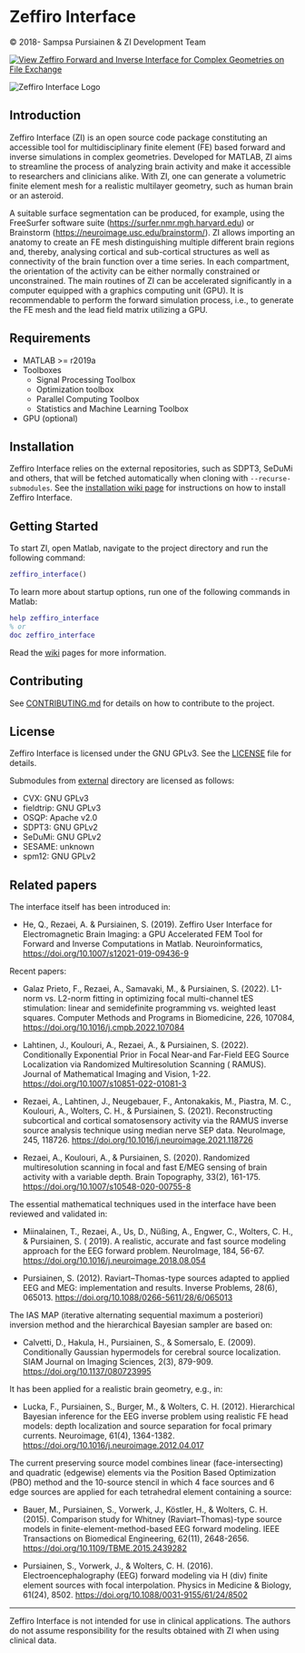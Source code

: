 # Zeffiro Interface

© 2018- Sampsa Pursiainen & ZI Development Team

[![View Zeffiro Forward and Inverse Interface for Complex Geometries on File Exchange](https://www.mathworks.com/matlabcentral/images/matlab-file-exchange.svg)](https://se.mathworks.com/matlabcentral/fileexchange/68285-zeffiro-forward-and-inverse-interface-for-complex-geometries)

![Zeffiro Interface Logo](fig/zeffiro_logo.png)

## Introduction

Zeffiro Interface (ZI) is an open source code package constituting an accessible tool for multidisciplinary finite element (FE) based forward and inverse simulations in complex geometries. Developed for MATLAB, ZI aims to streamline the process of analyzing brain activity and make it accessible to researchers and clinicians alike. With ZI, one can generate a volumetric finite element mesh for a realistic multilayer geometry, such as human brain or an asteroid.

A suitable surface segmentation can be produced, for example, using the FreeSurfer software suite (https://surfer.nmr.mgh.harvard.edu) or Brainstorm (https://neuroimage.usc.edu/brainstorm/). ZI allows importing an anatomy to create an FE mesh distinguishing multiple different brain regions and, thereby, analysing cortical and sub-cortical structures as well as connectivity of the brain function over a time series. In each compartment, the orientation of the activity can be either normally constrained or unconstrained. The main routines of ZI can be accelerated significantly in a computer equipped with a graphics computing unit (GPU). It is recommendable to perform the forward simulation process, i.e., to generate the FE mesh and the lead field matrix utilizing a GPU.

## Requirements

- MATLAB >= r2019a
- Toolboxes
    - Signal Processing Toolbox
    - Optimization toolbox
    - Parallel Computing Toolbox
    - Statistics and Machine Learning Toolbox
- GPU (optional)

## Installation

Zeffiro Interface relies on the external repositories, such as SDPT3, SeDuMi and others, that will
be fetched automatically when cloning with `--recurse-submodules`. See the [installation wiki page][installation-wiki]
for instructions on how to install Zeffiro Interface.

[installation-wiki]: https://github.com/sampsapursiainen/zeffiro_interface/wiki/Downloading-and-Setting-Up-Zeffiro

## Getting Started

To start ZI, open Matlab, navigate to the project directory and run the following command:

```matlab
zeffiro_interface()
```

To learn more about startup options, run one of the following commands in Matlab:

```matlab
help zeffiro_interface
% or
doc zeffiro_interface
```

Read the [wiki](/wiki) pages for more information.

[//]: # (Links to video tutorials, example projects, and other learning resources.)

[//]: # (Main Features: An outline of the primary tools and functionalities available in the Zeffiro Interface, with links to more detailed documentation.)

[//]: # (Troubleshooting and Support: Guidance on how to address common issues, report bugs, and seek assistance from the community or developers.)

## Contributing

See [CONTRIBUTING.md](CONTRIBUTING.md) for details on how to contribute to the project.

## License

Zeffiro Interface is licensed under the GNU GPLv3.
See the [LICENSE](LICENSE) file for details.

Submodules from [external](external) directory are licensed as follows:

- CVX: GNU GPLv3
- fieldtrip: GNU GPLv3
- OSQP: Apache v2.0
- SDPT3: GNU GPLv2
- SeDuMi: GNU GPLv2
- SESAME: unknown
- spm12: GNU GPLv2

## Related papers

[//]: # (TODO: Add links to the papers.)

The interface itself has been introduced in:

- He, Q., Rezaei, A. & Pursiainen, S. (2019). Zeffiro User Interface for Electromagnetic Brain
  Imaging: a GPU Accelerated FEM Tool for Forward and Inverse Computations in Matlab.
  Neuroinformatics, https://doi.org/10.1007/s12021-019-09436-9

Recent papers:

- Galaz Prieto, F., Rezaei, A., Samavaki, M., & Pursiainen, S. (2022). L1-norm vs. L2-norm fitting
  in optimizing focal multi-channel tES stimulation: linear and semidefinite programming vs.
  weighted least squares. Computer Methods and Programs in Biomedicine, 226,
  107084, https://doi.org/10.1016/j.cmpb.2022.107084

- Lahtinen, J., Koulouri, A., Rezaei, A., & Pursiainen, S. (2022). Conditionally Exponential Prior
  in Focal Near-and Far-Field EEG Source Localization via Randomized Multiresolution Scanning (
  RAMUS). Journal of Mathematical Imaging and Vision,
  1-22. https://doi.org/10.1007/s10851-022-01081-3

- Rezaei, A., Lahtinen, J., Neugebauer, F., Antonakakis, M., Piastra, M. C., Koulouri, A., Wolters,
  C. H., & Pursiainen, S. (2021). Reconstructing subcortical and cortical somatosensory activity via
  the RAMUS inverse source analysis technique using median nerve SEP data. NeuroImage, 245, 118726.
  https://doi.org/10.1016/j.neuroimage.2021.118726

- Rezaei, A., Koulouri, A., & Pursiainen, S. (2020). Randomized multiresolution scanning in focal
  and fast E/MEG sensing of brain activity with a variable depth. Brain Topography, 33(2),
  161-175. https://doi.org/10.1007/s10548-020-00755-8

The essential mathematical techniques used in the interface have been reviewed and validated in:

- Miinalainen, T., Rezaei, A., Us, D., Nüßing, A., Engwer, C., Wolters, C. H., & Pursiainen, S. (
  2019). A realistic, accurate and fast source modeling approach for the EEG forward problem.
  NeuroImage, 184, 56-67. https://doi.org/10.1016/j.neuroimage.2018.08.054

- Pursiainen, S. (2012). Raviart–Thomas-type sources adapted to applied EEG and MEG: implementation
  and results. Inverse Problems, 28(6), 065013. https://doi.org/10.1088/0266-5611/28/6/065013

The IAS MAP (iterative alternating sequential maximum a posteriori) inversion method and the
hierarchical Bayesian sampler are based on:

- Calvetti, D., Hakula, H., Pursiainen, S., & Somersalo, E. (2009). Conditionally Gaussian
  hypermodels for cerebral source localization. SIAM Journal on Imaging Sciences, 2(3),
  879-909. https://doi.org/10.1137/080723995

It has been applied for a realistic brain geometry, e.g., in:

- Lucka, F., Pursiainen, S., Burger, M., & Wolters, C. H. (2012). Hierarchical Bayesian inference
  for the EEG inverse problem using realistic FE head models: depth localization and source
  separation for focal primary currents. Neuroimage, 61(4),
  1364-1382. https://doi.org/10.1016/j.neuroimage.2012.04.017

The current preserving source model combines linear (face-intersecting) and quadratic (edgewise)
elements via the Position Based Optimization (PBO) method and the 10-source stencil in which 4 face
sources and 6 edge sources are applied for each tetrahedral element containing a source:

- Bauer, M., Pursiainen, S., Vorwerk, J., Köstler, H., & Wolters, C. H. (2015). Comparison study for
  Whitney (Raviart–Thomas)-type source models in finite-element-method-based EEG forward modeling.
  IEEE Transactions on Biomedical Engineering, 62(11),
  2648-2656. https://doi.org/10.1109/TBME.2015.2439282

- Pursiainen, S., Vorwerk, J., & Wolters, C. H. (2016). Electroencephalography (EEG) forward
  modeling via H (div) finite element sources with focal interpolation. Physics in Medicine &
  Biology, 61(24), 8502. https://doi.org/10.1088/0031-9155/61/24/8502

---

Zeffiro Interface is not intended for use in clinical applications. The authors do not assume
responsibility for the results obtained with ZI when using clinical data.
